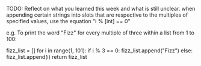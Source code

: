 TODO: Reflect on what you learned this week and what is still unclear.
when appending certain strings into slots that are respective to the multiples of specified values, use the equation "i % [int] == 0"

e.g. To print the word "Fizz" for every multiple of three within a list from 1 to 100:

fizz_list = []
for i in range(1, 101):
if i % 3 == 0:
fizz_list.append("Fizz")
else:
fizz_list.append(i)
return fizz_list
